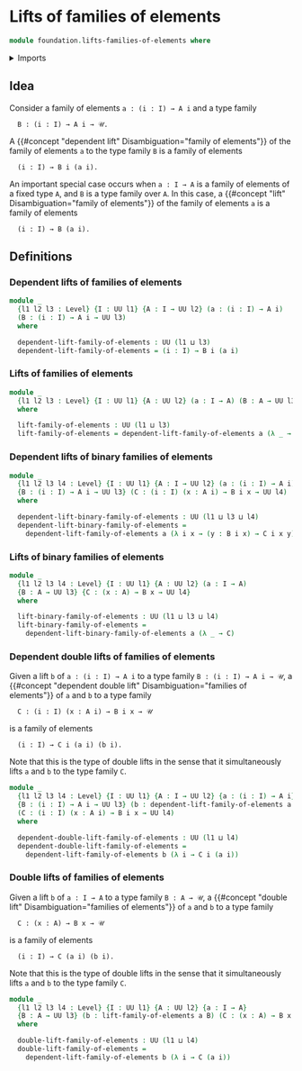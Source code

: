 # Lifts of families of elements

```agda
module foundation.lifts-families-of-elements where
```

<details><summary>Imports</summary>

```agda
open import foundation.universe-levels
```

</details>

## Idea

Consider a family of elements `a : (i : I) → A i` and a type family

```text
  B : (i : I) → A i → 𝒰.
```

A {{#concept "dependent lift" Disambiguation="family of elements"}} of the
family of elements `a` to the type family `B` is a family of elements

```text
  (i : I) → B i (a i).
```

An important special case occurs when `a : I → A` is a family of elements of a
fixed type `A`, and `B` is a type family over `A`. In this case, a
{{#concept "lift" Disambiguation="family of elements"}} of the family of
elements `a` is a family of elements

```text
  (i : I) → B (a i).
```

## Definitions

### Dependent lifts of families of elements

```agda
module _
  {l1 l2 l3 : Level} {I : UU l1} {A : I → UU l2} (a : (i : I) → A i)
  (B : (i : I) → A i → UU l3)
  where

  dependent-lift-family-of-elements : UU (l1 ⊔ l3)
  dependent-lift-family-of-elements = (i : I) → B i (a i)
```

### Lifts of families of elements

```agda
module _
  {l1 l2 l3 : Level} {I : UU l1} {A : UU l2} (a : I → A) (B : A → UU l3)
  where

  lift-family-of-elements : UU (l1 ⊔ l3)
  lift-family-of-elements = dependent-lift-family-of-elements a (λ _ → B)
```

### Dependent lifts of binary families of elements

```agda
module _
  {l1 l2 l3 l4 : Level} {I : UU l1} {A : I → UU l2} (a : (i : I) → A i)
  {B : (i : I) → A i → UU l3} (C : (i : I) (x : A i) → B i x → UU l4)
  where

  dependent-lift-binary-family-of-elements : UU (l1 ⊔ l3 ⊔ l4)
  dependent-lift-binary-family-of-elements =
    dependent-lift-family-of-elements a (λ i x → (y : B i x) → C i x y)
```

### Lifts of binary families of elements

```agda
module _
  {l1 l2 l3 l4 : Level} {I : UU l1} {A : UU l2} (a : I → A)
  {B : A → UU l3} {C : (x : A) → B x → UU l4}
  where

  lift-binary-family-of-elements : UU (l1 ⊔ l3 ⊔ l4)
  lift-binary-family-of-elements =
    dependent-lift-binary-family-of-elements a (λ _ → C)
```

### Dependent double lifts of families of elements

Given a lift `b` of `a : (i : I) → A i` to a type family
`B : (i : I) → A i → 𝒰`, a
{{#concept "dependent double lift" Disambiguation="families of elements"}} of
`a` and `b` to a type family

```text
  C : (i : I) (x : A i) → B i x → 𝒰
```

is a family of elements

```text
  (i : I) → C i (a i) (b i).
```

Note that this is the type of double lifts in the sense that it simultaneously
lifts `a` and `b` to the type family `C`.

```agda
module _
  {l1 l2 l3 l4 : Level} {I : UU l1} {A : I → UU l2} {a : (i : I) → A i}
  {B : (i : I) → A i → UU l3} (b : dependent-lift-family-of-elements a B)
  (C : (i : I) (x : A i) → B i x → UU l4)
  where

  dependent-double-lift-family-of-elements : UU (l1 ⊔ l4)
  dependent-double-lift-family-of-elements =
    dependent-lift-family-of-elements b (λ i → C i (a i))
```

### Double lifts of families of elements

Given a lift `b` of `a : I → A` to a type family `B : A → 𝒰`, a
{{#concept "double lift" Disambiguation="families of elements"}} of `a` and `b`
to a type family

```text
  C : (x : A) → B x → 𝒰
```

is a family of elements

```text
  (i : I) → C (a i) (b i).
```

Note that this is the type of double lifts in the sense that it simultaneously
lifts `a` and `b` to the type family `C`.

```agda
module _
  {l1 l2 l3 l4 : Level} {I : UU l1} {A : UU l2} {a : I → A}
  {B : A → UU l3} (b : lift-family-of-elements a B) (C : (x : A) → B x → UU l4)
  where

  double-lift-family-of-elements : UU (l1 ⊔ l4)
  double-lift-family-of-elements =
    dependent-lift-family-of-elements b (λ i → C (a i))
```
